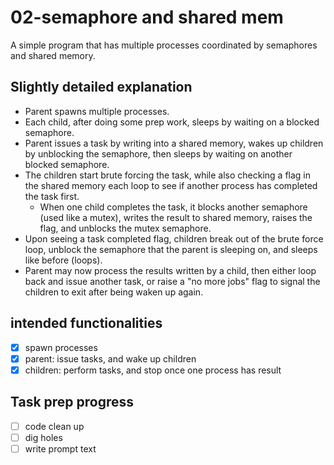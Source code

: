 # 02-semaphore and shared mem
A simple program that has multiple processes coordinated by semaphores and shared memory.

## Slightly detailed explanation
- Parent spawns multiple processes.
- Each child, after doing some prep work, sleeps by waiting on a blocked semaphore.
- Parent issues a task by writing into a shared memory, wakes up children by unblocking the semaphore, then sleeps by waiting on another blocked semaphore.
- The children start brute forcing the task, while also checking a flag in the shared memory each loop to see if another process has completed the task first.
  - When one child completes the task, it blocks another semaphore (used like a mutex), writes the result to shared memory, raises the flag, and unblocks the mutex semaphore.
- Upon seeing a task completed flag, children break out of the brute force loop, unblock the semaphore that the parent is sleeping on, and sleeps like before (loops).
- Parent may now process the results written by a child, then either loop back and issue another task, or raise a "no more jobs" flag to signal the children to exit after being waken up again.

## intended functionalities
- [X] spawn processes
- [X] parent: issue tasks, and wake up children
- [X] children: perform tasks, and stop once one process has result

## Task prep progress
- [ ] code clean up
- [ ] dig holes
- [ ] write prompt text